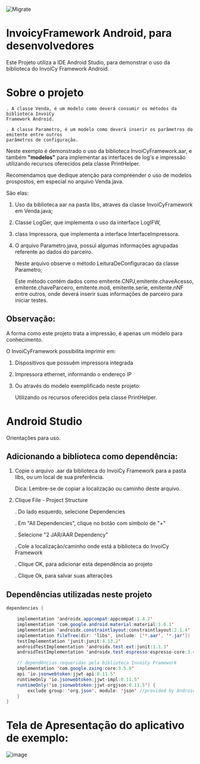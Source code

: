 ![Migrate](https://migrate.info/wp-content/uploads/2022/01/Marca_mini.png.webp)

# InvoicyFramework Android, para desenvolvedores
Este Projeto utiliza a IDE Android Studio, para demonstrar o uso da biblioteca do InvoiCy Framework Android.


# Sobre o projeto

	. A classe Venda, é um modelo como deverá consumir os métodos da biblioteca InvoiCy
	Framework Android.
	
	. A classe Parametro, é um modelo como deverá inserir os parâmetros do emitente entre outros
	parâmetros de configuração.

Neste exemplo é demonstrado o uso da biblioteca InvoiCyFramework.aar, e também **"modelos"** para implementar as interfaces de log's e impressão utilizando recursos oferecidos pela classe PrintHelper.

Recomendamos que dedique atenção para compreender o uso de modelos prospostos, em especial no arquivo Venda.java.

São elas:

1. Uso da biblioteca aar na pasta libs, atraves da classe InvoiCyFramework em Venda.java;
2. Classe LogGer, que implementa o uso da interface LogIFW, 
3. class Impressora, que implementa a interface InterfaceImpressora.
4. O arquivo Parametro.java, possui algumas informações agrupadas referente ao dados do parceiro.

	Neste arquivo observe o método LeituraDeConfiguracao da classe Parametro;

	Este método contém dados como emitente.CNPJ,emitente.chaveAcesso, emitente.chaveParceiro, emitente.mod, emitente.serie, emitente.nNF entre outros, onde deverá inserir suas informações de parceiro para iniciar testes.


## Observação:
A forma como este projeto trata a impressão, é apenas um modelo para conhecimento.

O InvoiCyFramework possibilita imprimir em:
1.	Dispositivos que possuêm impressora integrada
2.	Impressora ethernet, informando o endereço IP
3.	Ou através do modelo exemplificado neste projeto:

	Utilizando os recursos oferecidos pela classe PrintHelper.


# Android Studio

Orientações para uso.

## Adicionando a biblioteca como dependência:

1. Copie o arquivo .aar da biblioteca do InvoiCy Framework para a pasta libs, ou um local de sua preferência.

	Dica: Lembre-se de copiar a localização ou caminho deste arquivo.

2. Clique File - Project Structure

	. Do lado esquerdo, selecione Dependencies

	. Em "All Dependencies", clique no botão com símbolo de "+"

	. Selecione "2 JAR/AAR Dependency"

	. Cole a localização/caminho onde está a biblioteca do InvoiCy Framework

	. Clique OK, para adicionar esta dependência ao projeto

	. Clique Ok, para salvar suas alterações


## Dependências utilizadas neste projeto

```java
dependencies {

    implementation 'androidx.appcompat:appcompat:1.4.2'
    implementation 'com.google.android.material:material:1.6.1'
    implementation 'androidx.constraintlayout:constraintlayout:2.1.4'
    implementation fileTree(dir: 'libs', include: ['*.aar', '*.jar'])
    testImplementation 'junit:junit:4.13.2'
    androidTestImplementation 'androidx.test.ext:junit:1.1.3'
    androidTestImplementation 'androidx.test.espresso:espresso-core:3.4.0'

    // dependências requeridas pela biblioteca InvoiCy Framework
    implementation 'com.google.zxing:core:3.5.0'
    api 'io.jsonwebtoken:jjwt-api:0.11.5'
    runtimeOnly 'io.jsonwebtoken:jjwt-impl:0.11.5'
    runtimeOnly('io.jsonwebtoken:jjwt-orgjson:0.11.5') {
        exclude group: 'org.json', module: 'json' //provided by Android natively
    }
}
```

# Tela de Apresentação do aplicativo de exemplo:
![image](https://user-images.githubusercontent.com/101336870/177347948-ba23df6b-1707-4f6d-9b20-b643493d7a91.png)
